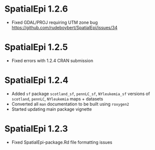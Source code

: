 # SpatialEpi 1.2.6

* Fixed GDAL/PROJ requiring UTM zone bug https://github.com/rudeboybert/SpatialEpi/issues/34


# SpatialEpi 1.2.5

* Fixed errors with 1.2.4 CRAN submission


# SpatialEpi 1.2.4

* Added `sf` package `scotland_sf`, `pennLC_sf`, `NYleukemia_sf` versions of 
`scotland`, `pennLC`, `NYleukemia` maps + datasets
* Converted all `man` documentation to be built using `roxygen2`
* Started updating main package vignette


# SpatialEpi 1.2.3

* Fixed SpatialEpi-package.Rd file formatting issues